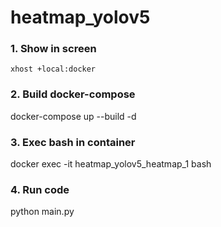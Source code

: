 # heatmap_yolov5

### 1. Show in screen

```xhost +local:docker```

### 2. Build docker-compose

docker-compose up --build -d

### 3. Exec bash in container

docker exec -it heatmap_yolov5_heatmap_1 bash

### 4. Run code

python main.py
